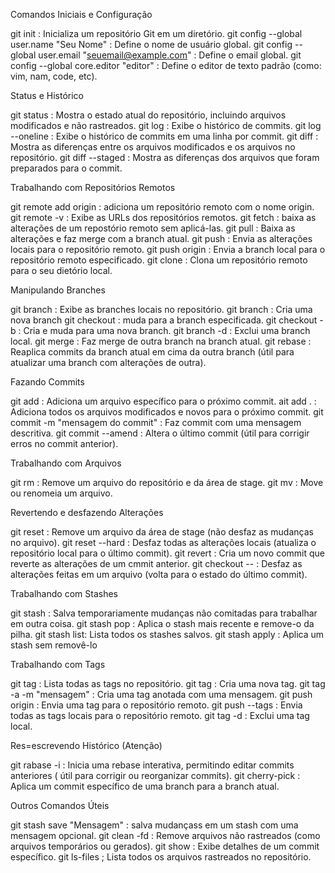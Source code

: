Comandos Iniciais e Configuração

git init :                                              Inicializa um repositório Git em um diretório.
git config --global user.name "Seu Nome" :               Define o nome de usuário global.
git config --global user.email "seuemail@example.com" :  Define o email global.
git config --global core.editor "editor" :               Define o editor de texto padrão (como: vim, nam, code, etc).

Status e Histórico

git status :            Mostra o estado atual do repositório, incluindo arquivos modificados e não rastreados.
git log :               Exibe o histórico de commits.
git log --oneline :     Exibe o histórico de commits em uma linha por commit.
git diff :              Mostra as diferenças entre os arquivos modificados e os arquivos no repositório.
git diff --staged :     Mostra as diferenças dos arquivos que foram preparados para o commit.

Trabalhando com Repositórios Remotos

git remote add origin <url> :   adiciona um repositório remoto com o nome origin.
git remote -v :                 Exibe as URLs dos repositórios remotos.
git fetch :                     baixa as alterações de um repostório remoto sem aplicá-las.
git pull :                      Baixa as alterações e faz merge com a branch atual.
git push :                      Envia as alterações locais para o repositório remoto.
git push origin <branch> :      Envia a branch local para o repositório remoto especificado.
git clone <url> :               Clona um repositório remoto para o seu dietório local.

Manipulando Branches

git branch :                        Exibe as branches locais no repositório.
git branch <nome-da-branch> :       Cria uma nova branch
git checkout <nome-da-branch> :     muda para a branch especificada.
git checkout -b <nome-da-branch> :  Cria e muda para uma nova branch.
git branch -d <nome-da-branch> :    Exclui uma branch local.
git merge <nome-da-branch> :        Faz merge de outra branch na branch atual.
git rebase <nome-da-branch> :       Reaplica commits da branch atual em cima da outra branch (útil para atualizar uma branch com alterações de outra).

Fazando Commits

git add <arquivo> :                     Adiciona um arquivo específico para o próximo commit.
ait add . :                             Adiciona todos os arquivos modificados e novos para o próximo commit.
git commit -m "mensagem do commit" :    Faz commit com uma mensagem descritiva.
git commit --amend :                    Altera o último commit (útil para corrigir erros no commit anterior).

Trabalhando com Arquivos

git rm <arquivo> :                          Remove um arquivo do repositório e da área de stage.
git mv <arquivo-antigo> <arquivo-novo> :    Move ou renomeia um arquivo.

Revertendo e desfazendo Alterações

git reset <arquivo> :           Remove um arquivo da área de stage (não desfaz as mudanças no arquivo).
git reset --hard :              Desfaz todas as alterações locais (atualiza o repositório local para o último commit).
git revert <commit> :           Cria um novo commit que reverte as alterações de um cmmit anterior.
git checkout -- <arquivo> :     Desfaz as alterações feitas em um arquivo (volta para o estado do último commit).

Trabalhando com Stashes

git stash :         Salva temporariamente mudanças não comitadas para trabalhar em outra coisa.
git stash pop :     Aplica o stash mais recente e remove-o da pilha.
git stash list:     Lista todos os stashes salvos.
git stash apply :   Aplica um stash sem removê-lo

Trabalhando com Tags

git tag :                                   Lista todas as tags no repositório.
git tag <nome-da-tag> :                     Cria uma nova tag.
git tag -a <nome-da-tag> -m "mensagem" :    Cria uma tag anotada com uma mensagem.
git push origin <nome-da-tag> :             Envia uma tag para o repositório remoto.
git push --tags :                           Envia todas as tags locais para o repositório remoto.
git tag -d <nome-da-tag> :                  Exclui uma tag local.

Res=escrevendo Histórico (Atenção)

git rabase -i <commit-id> : Inicia uma rebase interativa, permitindo editar commits anteriores ( útil para corrigir ou reorganizar commits).
git cherry-pick <commit-id> : Aplica um commit específico de uma branch para a branch atual.

Outros Comandos Úteis

git stash save "Mensagem" : salva mudançass em um stash com uma mensagem opcional.
git clean -fd : Remove arquivos não rastreados (como arquivos temporários ou gerados).
git show <commit-id> : Exibe detalhes de um commit específico.
git ls-files ; Lista todos os arquivos rastreados no repositório.